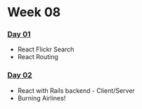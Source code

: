 # Week 08

### ​[Day 01​](day-01.md)

* React Flickr Search
* React Routing

### [Day 02](day-02.md)

* React with Rails backend - Client/Server
* Burning Airlines!

